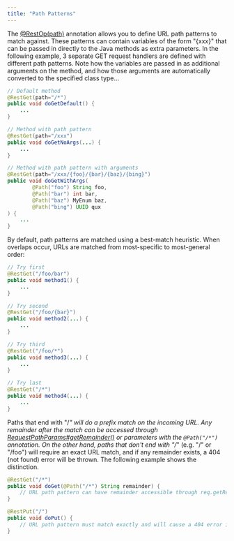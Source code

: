 ```yaml
---
title: "Path Patterns"
---
```


The [@RestOp(path)]({{API_DOCS}}/org/apache/juneau/rest/annotation/RestOp.html#path()) annotation allows you to define URL path patterns to match against.
These patterns can contain variables of the form "\{xxx\}" that can be passed in directly to the Java methods as extra parameters.
In the following example, 3 separate GET request handlers are defined with different path patterns.
Note how the variables are passed in as additional arguments on the method, and how those arguments are automatically converted to the specified class type...

```java
// Default method
@RestGet(path="/*")
public void doGetDefault() {
    ...
}

// Method with path pattern
@RestGet(path="/xxx")
public void doGetNoArgs(...) {
    ...
}

// Method with path pattern with arguments
@RestGet(path="/xxx/{foo}/{bar}/{baz}/{bing}")
public void doGetWithArgs(
        @Path("foo") String foo,
        @Path("bar") int bar,
        @Path("baz") MyEnum baz,
        @Path("bing") UUID qux
) {
    ...
}
```


By default, path patterns are matched using a best-match heuristic.
When overlaps occur, URLs are matched from most-specific to most-general order:

```java
// Try first
@RestGet("/foo/bar")
public void method1() {
    ...
}

// Try second
@RestGet("/foo/{bar}")
public void method2(...) {
    ...
}

// Try third
@RestGet("/foo/*")
public void method3(...) {
    ...
}

// Try last
@RestGet("/*")
public void method4(...) {
    ...
}
```


Paths that end with "/*" will do a prefix match on the incoming URL.
Any remainder after the match can be accessed through [RequestPathParams#getRemainder()]({{API_DOCS}}/org/apache/juneau/rest/httppart/RequestPathParams.html#getRemainder()) or parameters with the `@Path("/*")` annotation.
On the other hand, paths that don't end with "/*" (e.g.
"/" or "/foo") will require an exact URL match, and if any remainder exists, a 404 (not found) error will be thrown.
The following example shows the distinction.

```java
@RestGet("/*")
public void doGet(@Path("/*") String remainder) {
    // URL path pattern can have remainder accessible through req.getRemainder().
}

@RestPut("/")
public void doPut() {
    // URL path pattern must match exactly and will cause a 404 error if a remainder exists.
}

```
